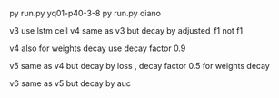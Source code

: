 py run.py yq01-p40-3-8 
py run.py qiano  

v3 use lstm cell
v4 same as v3 but decay by adjusted_f1 not f1  

v4 also for weights decay use decay factor 0.9   

v5 same as v4 but decay by loss , decay factor 0.5 for weights decay

v6 same as v5 but decay by auc

